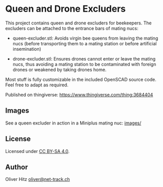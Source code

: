 # Queen and Drone Excluders

This project contains queen and drone excluders for beekeepers. The excluders
can be attached to the entrance bars of mating nucs:

* queen-excluder.stl: Avoids virgin bee queens from leaving the mating nucs
  (before transporting them to a mating station or before artificial
  insemination)

* drone-excluder.stl: Ensures drones cannot enter or leave the mating nucs,
  thus avoiding a mating station to be contaminated with foreign drones or
  weakened by taking drones home.

Most stuff is fully customizable in the included OpenSCAD source code. Feel
free to adapt as required.

Published on thingiverse: https://www.thingiverse.com/thing:3684404

## Images

See a queen excluder in action in a Miniplus mating nuc: [images/](images/)

## License

Licensed under [CC BY-SA 4.0](https://creativecommons.org/licenses/by-sa/4.0/).

## Author

Oliver Hitz <oliver@net-track.ch>

